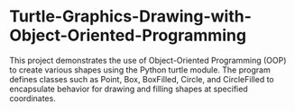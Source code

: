 # Turtle-Graphics-Drawing-with-Object-Oriented-Programming
This project demonstrates the use of Object-Oriented Programming (OOP) to create various shapes using the Python turtle module. The program defines classes such as Point, Box, BoxFilled, Circle, and CircleFilled to encapsulate behavior for drawing and filling shapes at specified coordinates. 
